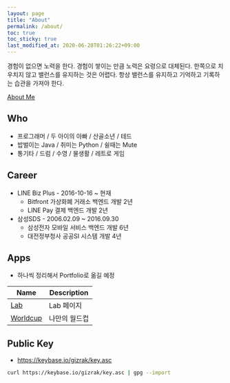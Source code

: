 ```yaml
---
layout: page
title: "About"
permalink: /about/
toc: true
toc_sticky: true
last_modified_at: 2020-06-28T01:26:22+09:00
---
```


경험이 없으면 노력을 한다. 경험이 쌓이는 만큼 노력은 요령으로 대체된다. 한쪽으로 치우치지 않고 밸런스를 유지하는 것은 어렵다. 항상 밸런스를 유지하고 기억하고 기록하는 습관을 가져야 한다.

<a href="https://about.me/gizrak" class="btn btn--info">About Me</a>

## Who

- 프로그래머 / 두 아이의 아빠 / 산골소년 / 테드
- 밥벌이는 Java / 취미는 Python / 쉴때는 Mute
- 통기타 / 드럼 / 수영 / 물생활 / 레트로 게임

## Career

- LINE Biz Plus - 2016-10-16 ~ 현재
  - Bitfront 가상화폐 거래소 백엔드 개발 2년
  - LINE Pay 결제 백엔드 개발 2년
- 삼성SDS - 2006.02.09 ~ 2016.09.30
  - 삼성전자 모바일 서비스 백엔드 개발 6년
  - 대전정부청사 공공SI 시스템 개발 4년

## Apps

- 하나씩 정리해서 Portfolio로 옮길 예정

| Name | Description |
| ---- | ----------- |
| [Lab](http://gizrak-lab.herokuapp.com) | Lab 페이지 |
| [Worldcup](https://gizrak-worldcup.herokuapp.com) | 나만의 월드컵 |

## Public Key

- <https://keybase.io/gizrak/key.asc>

```bash
curl https://keybase.io/gizrak/key.asc | gpg --import
```

